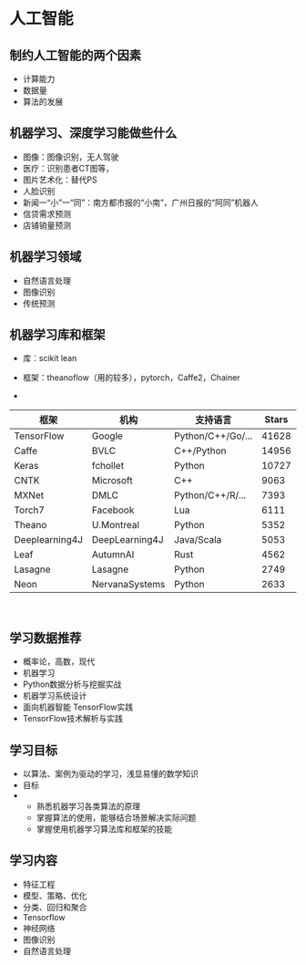 # 人工智能



## 制约人工智能的两个因素

* 计算能力
* 数据量
* 算法的发展

## 机器学习、深度学习能做些什么

* 图像：图像识别，无人驾驶
* 医疗：识别患者CT图等，
* 图片艺术化：替代PS
* 人脸识别
* 新闻一“小”一“同”：南方都市报的“小南”，广州日报的“阿同”机器人
* 信贷需求预测
* 店铺销量预测

## 机器学习领域

* 自然语言处理
* 图像识别
* 传统预测

## 机器学习库和框架

* 库：scikit lean

* 框架：theanoflow（用的较多），pytorch，Caffe2，Chainer

* 

  | 框架           | 机构           | 支持语言          | Stars | Forks | Contibutors |
  | -------------- | -------------- | ----------------- | ----- | ----- | ----------- |
  | TensorFlow     | Google         | Python/C++/Go/... | 41628 | 19339 | 568         |
  | Caffe          | BVLC           | C++/Python        | 14956 | 9282  | 221         |
  | Keras          | fchollet       | Python            | 10727 | 3575  | 322         |
  | CNTK           | Microsoft      | C++               | 9063  | 2144  | 100         |
  | MXNet          | DMLC           | Python/C++/R/...  | 7393  | 2745  | 241         |
  | Torch7         | Facebook       | Lua               | 6111  | 1784  | 113         |
  | Theano         | U.Montreal     | Python            | 5352  | 1868  | 271         |
  | Deeplearning4J | DeepLearning4J | Java/Scala        | 5053  | 1927  | 101         |
  | Leaf           | AutumnAI       | Rust              | 4562  | 216   | 14          |
  | Lasagne        | Lasagne        | Python            | 2749  | 761   | 55          |
  | Neon           | NervanaSystems | Python            | 2633  | 573   | 52          |

  ​

## 学习数据推荐

* 概率论，高数，现代
* 机器学习
* Python数据分析与挖掘实战
* 机器学习系统设计
* 面向机器智能 TensorFlow实践
* TensorFlow技术解析与实践

## 学习目标

* 以算法、案例为驱动的学习，浅显易懂的数学知识
* 目标
* * 熟悉机器学习各类算法的原理
  * 掌握算法的使用，能够结合场景解决实际问题
  * 掌握使用机器学习算法库和框架的技能



## 学习内容

* 特征工程
* 模型、策略、优化
* 分类、回归和聚合
* Tensorflow
* 神经网络
* 图像识别
* 自然语言处理